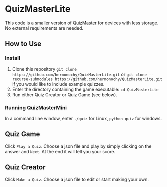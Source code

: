 # QuizMasterLite

This code is a smaller version of [QuizMaster](https://github.com/hermonochy/QuizMaster) for devices with less storage. No external requirements are needed.

## How to Use

### Install
1. Clone this repository `git clone https://github.com/hermonochy/QuizMasterLite.git` or `git clone --recurse-submodules https://github.com/hermonochy/QuizMasterLite.git` if you would like to include example quizzes.
2. Enter the directory containing the game executable: `cd QuizMasterLite`
3. Run either Quiz Creator or Quiz Game (see below).

### Running QuizMasterMini

In a command line window, enter `./quiz` for Linux, `python quiz` for windows.

## Quiz Game

Click `Play a Quiz`. Choose a json file and play by simply clicking on the answer and `Next`. At the end it will tell you your score.

## Quiz Creator

Click `Make a Quiz`. Choose a json file to edit or start making your own. 
